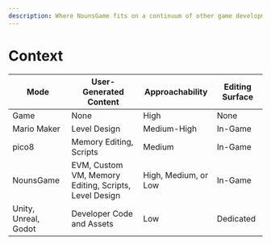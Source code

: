 ```yaml
---
description: Where NounsGame fits on a continuum of other game development paradigms
---
```


# Context

| Mode                 | User-Generated Content                                | Approachability      | Editing Surface |
| -------------------- | ----------------------------------------------------- | -------------------- | --------------- |
| Game                 | None                                                  | High                 | None            |
| Mario Maker          | Level Design                                          | Medium-High          | In-Game         |
| pico8                | Memory Editing, Scripts                               | Medium               | In-Game         |
| NounsGame            | EVM, Custom VM, Memory Editing, Scripts, Level Design | High, Medium, or Low | In-Game         |
| Unity, Unreal, Godot | Developer Code and Assets                             | Low                  | Dedicated       |

